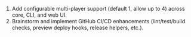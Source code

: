 ﻿1. Add configurable multi-player support (default 1, allow up to 4) across core, CLI, and web UI.
2. Brainstorm and implement GitHub CI/CD enhancements (lint/test/build checks, preview deploy hooks, release helpers, etc.).
